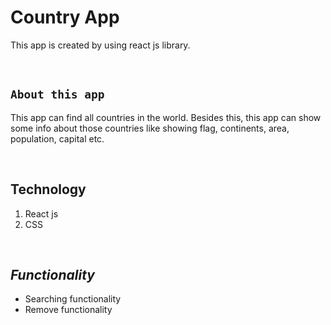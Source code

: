 # Country App

This app is created by using react js library.

<br>

## `About this app`

This app can find all countries in the world. Besides this, this app can show some info about those countries like showing flag, continents, area, population, capital etc.

<br>

## Technology

1. React js
2. CSS

<br>

## <i>Functionality</i>

- Searching functionality
- Remove functionality
